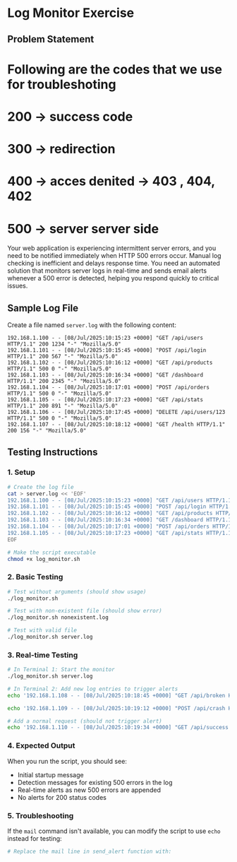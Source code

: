 
# Log Monitor Exercise

## Problem Statement

# Following are the codes that we use for troubleshoting

# 200 -> success code 
# 300 -> redirection
# 400 -> acces denited -> 403 , 404, 402
# 500 -> server server side

Your web application is experiencing intermittent server errors, and you need to be notified immediately when HTTP 500 errors occur. Manual log checking is inefficient and delays response time. You need an automated solution that monitors server logs in real-time and sends email alerts whenever a 500 error is detected, helping you respond quickly to critical issues.

## Sample Log File

Create a file named `server.log` with the following content:

```
192.168.1.100 - - [08/Jul/2025:10:15:23 +0000] "GET /api/users HTTP/1.1" 200 1234 "-" "Mozilla/5.0"
192.168.1.101 - - [08/Jul/2025:10:15:45 +0000] "POST /api/login HTTP/1.1" 200 567 "-" "Mozilla/5.0"
192.168.1.102 - - [08/Jul/2025:10:16:12 +0000] "GET /api/products HTTP/1.1" 500 0 "-" "Mozilla/5.0"
192.168.1.103 - - [08/Jul/2025:10:16:34 +0000] "GET /dashboard HTTP/1.1" 200 2345 "-" "Mozilla/5.0"
192.168.1.104 - - [08/Jul/2025:10:17:01 +0000] "POST /api/orders HTTP/1.1" 500 0 "-" "Mozilla/5.0"
192.168.1.105 - - [08/Jul/2025:10:17:23 +0000] "GET /api/stats HTTP/1.1" 200 891 "-" "Mozilla/5.0"
192.168.1.106 - - [08/Jul/2025:10:17:45 +0000] "DELETE /api/users/123 HTTP/1.1" 500 0 "-" "Mozilla/5.0"
192.168.1.107 - - [08/Jul/2025:10:18:12 +0000] "GET /health HTTP/1.1" 200 156 "-" "Mozilla/5.0"
```

## Testing Instructions

### 1. Setup
```bash
# Create the log file
cat > server.log << 'EOF'
192.168.1.100 - - [08/Jul/2025:10:15:23 +0000] "GET /api/users HTTP/1.1" 200 1234 "-" "Mozilla/5.0"
192.168.1.101 - - [08/Jul/2025:10:15:45 +0000] "POST /api/login HTTP/1.1" 200 567 "-" "Mozilla/5.0"
192.168.1.102 - - [08/Jul/2025:10:16:12 +0000] "GET /api/products HTTP/1.1" 500 0 "-" "Mozilla/5.0"
192.168.1.103 - - [08/Jul/2025:10:16:34 +0000] "GET /dashboard HTTP/1.1" 200 2345 "-" "Mozilla/5.0"
192.168.1.104 - - [08/Jul/2025:10:17:01 +0000] "POST /api/orders HTTP/1.1" 500 0 "-" "Mozilla/5.0"
192.168.1.105 - - [08/Jul/2025:10:17:23 +0000] "GET /api/stats HTTP/1.1" 200 891 "-" "Mozilla/5.0"
EOF

# Make the script executable
chmod +x log_monitor.sh
```

### 2. Basic Testing
```bash
# Test without arguments (should show usage)
./log_monitor.sh

# Test with non-existent file (should show error)
./log_monitor.sh nonexistent.log

# Test with valid file
./log_monitor.sh server.log
```

### 3. Real-time Testing
```bash
# In Terminal 1: Start the monitor
./log_monitor.sh server.log

# In Terminal 2: Add new log entries to trigger alerts
echo '192.168.1.108 - - [08/Jul/2025:10:18:45 +0000] "GET /api/broken HTTP/1.1" 500 0 "-" "Mozilla/5.0"' >> server.log

echo '192.168.1.109 - - [08/Jul/2025:10:19:12 +0000] "POST /api/crash HTTP/1.1" 500 0 "-" "Mozilla/5.0"' >> server.log

# Add a normal request (should not trigger alert)
echo '192.168.1.110 - - [08/Jul/2025:10:19:34 +0000] "GET /api/success HTTP/1.1" 200 1123 "-" "Mozilla/5.0"' >> server.log
```

### 4. Expected Output
When you run the script, you should see:
- Initial startup message
- Detection messages for existing 500 errors in the log
- Real-time alerts as new 500 errors are appended
- No alerts for 200 status codes

### 5. Troubleshooting
If the `mail` command isn't available, you can modify the script to use `echo` instead for testing:
```bash
# Replace the mail line in send_alert function with:
